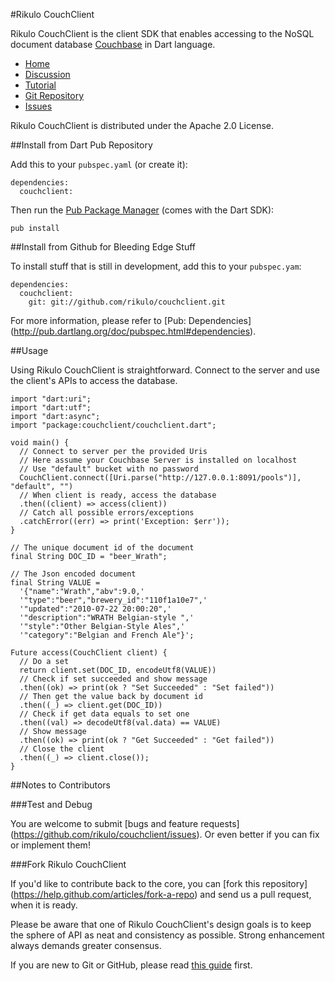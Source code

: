 #Rikulo CouchClient

Rikulo CouchClient is the client SDK that enables accessing to the NoSQL document 
database [Couchbase](http://www.couchbase.com/) in Dart language.

* [Home](http://rikulo.org)
* [Discussion](http://stackoverflow.com/questions/tagged/rikulo)
* [Tutorial](http://blog.rikulo.org/posts/2013/May/General/couchclient/)
* [Git Repository](https://github.com/rikulo/couchclient)
* [Issues](https://github.com/rikulo/couchclient/issues)

Rikulo CouchClient is distributed under the Apache 2.0 License.

##Install from Dart Pub Repository

Add this to your `pubspec.yaml` (or create it):

    dependencies:
      couchclient:

Then run the [Pub Package Manager](http://pub.dartlang.org/doc) (comes with 
the Dart SDK):

    pub install

##Install from Github for Bleeding Edge Stuff

To install stuff that is still in development, add this to your `pubspec.yam`:

    dependencies:
      couchclient:
        git: git://github.com/rikulo/couchclient.git

For more information, please refer to [Pub: Dependencies]
(http://pub.dartlang.org/doc/pubspec.html#dependencies).

##Usage

Using Rikulo CouchClient is straightforward. Connect to the server and
use the client's APIs to access the database.

    import "dart:uri";
    import "dart:utf";
    import "dart:async";
    import "package:couchclient/couchclient.dart";
    
    void main() {
      // Connect to server per the provided Uris
      // Here assume your Couchbase Server is installed on localhost
      // Use "default" bucket with no password
      CouchClient.connect([Uri.parse("http://127.0.0.1:8091/pools")], "default", "")
      // When client is ready, access the database
      .then((client) => access(client))
      // Catch all possible errors/exceptions
      .catchError((err) => print('Exception: $err'));
    }
    
    // The unique document id of the document
    final String DOC_ID = "beer_Wrath";
    
    // The Json encoded document
    final String VALUE =
      '{"name":"Wrath","abv":9.0,'
      '"type":"beer","brewery_id":"110f1a10e7",'
      '"updated":"2010-07-22 20:00:20",'
      '"description":"WRATH Belgian-style ",'
      '"style":"Other Belgian-Style Ales",'
      '"category":"Belgian and French Ale"}';
    
    Future access(CouchClient client) {
      // Do a set
      return client.set(DOC_ID, encodeUtf8(VALUE))
      // Check if set succeeded and show message
      .then((ok) => print(ok ? "Set Succeeded" : "Set failed"))
      // Then get the value back by document id
      .then((_) => client.get(DOC_ID))
      // Check if get data equals to set one
      .then((val) => decodeUtf8(val.data) == VALUE)
      // Show message
      .then((ok) => print(ok ? "Get Succeeded" : "Get failed"))
      // Close the client
      .then((_) => client.close());
    }

##Notes to Contributors

###Test and Debug

You are welcome to submit [bugs and feature requests]
(https://github.com/rikulo/couchclient/issues). Or even better if you can 
fix or implement them!

###Fork Rikulo CouchClient

If you'd like to contribute back to the core, you can [fork this repository]
(https://help.github.com/articles/fork-a-repo) and send us a pull request, 
when it is ready.

Please be aware that one of Rikulo CouchClient's design goals is to 
keep the sphere of API as neat and consistency as possible. Strong enhancement 
always demands greater consensus.

If you are new to Git or GitHub, please read 
[this guide](https://help.github.com/) first.